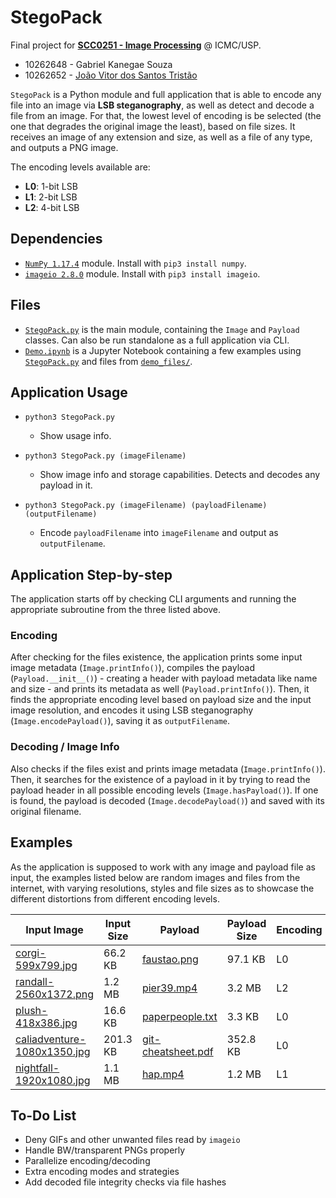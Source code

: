 # StegoPack

Final project for **[SCC0251 - Image Processing](https://uspdigital.usp.br/jupiterweb/jupDisciplina?sgldis=SCC0251)** @ ICMC/USP.

* 10262648 - Gabriel Kanegae Souza
* 10262652 - [João Vitor dos Santos Tristão](http://github.com/jtristao/)

`StegoPack` is a Python module and full application that is able to encode any file into an image via **LSB steganography**, as well as detect and decode a file from an image. For that, the lowest level of encoding is be selected (the one that degrades the original image the least), based on file sizes. It receives an image of any extension and size, as well as a file of any type, and outputs a PNG image.

The encoding levels available are:

* **L0**: 1-bit LSB
* **L1**: 2-bit LSB
* **L2**: 4-bit LSB

## Dependencies

- [`NumPy 1.17.4`](https://numpy.org/) module. Install with `pip3 install numpy`.
- [`imageio 2.8.0`](https://pypi.org/project/imageio/) module. Install with `pip3 install imageio`.

## Files

* [`StegoPack.py`](StegoPack.py) is the main module, containing the `Image` and `Payload` classes. Can also be run standalone as a full application via CLI.
* [`Demo.ipynb`](Demo.ipynb) is a Jupyter Notebook containing a few examples using [`StegoPack.py`](StegoPack.py) and files from [`demo_files/`](demo_files/).

## Application Usage

* `python3 StegoPack.py`
  * Show usage info.

* `python3 StegoPack.py (imageFilename)`
  * Show image info and storage capabilities. Detects and decodes any payload in it.

* `python3 StegoPack.py (imageFilename) (payloadFilename) (outputFilename)`
  * Encode `payloadFilename` into `imageFilename` and output as `outputFilename`.

## Application Step-by-step

The application starts off by checking CLI arguments and running the appropriate subroutine from the three listed above.

### Encoding

After checking for the files existence, the application prints some input image metadata (`Image.printInfo()`), compiles the payload (`Payload.__init__()`) - creating a header with payload metadata like name and size - and prints its metadata as well (`Payload.printInfo()`). Then, it finds the appropriate encoding level based on payload size and the input image resolution, and encodes it using LSB steganography (`Image.encodePayload()`), saving it as `outputFilename`.

### Decoding / Image Info

Also checks if the files exist and prints image metadata (`Image.printInfo()`). Then, it searches for the existence of a payload in it by trying to read the payload header in all possible encoding levels (`Image.hasPayload()`). If one is found, the payload is decoded (`Image.decodePayload()`) and saved with its original filename.

## Examples

As the application is supposed to work with any image and payload file as input, the examples listed below are random images and files from the internet, with varying resolutions, styles and file sizes as to showcase the different distortions from different encoding levels.

Input Image | Input Size | Payload | Payload Size | Encoding | Output Image | Output Size
-|-|-|-|-|-|-|
[corgi-599x799.jpg](demo_files/corgi-599x799.jpg) | 66.2 KB | [faustao.png](demo_files/payloads/faustao.png) | 97.1 KB | L0 | [corgi-L0.png](demo_files/encoded/corgi-L0.png) | 671 KB
[randall-2560x1372.png](demo_files/randall-2560x1372.png) | 1.2 MB | [pier39.mp4](demo_files/payloads/pier39.mp4) | 3.2 MB | L2 | [randall-L2.png](demo_files/encoded/randall-L2.png) | 4.3 MB
[plush-418x386.jpg](demo_files/plush-418x386.jpg) | 16.6 KB | [paperpeople.txt](demo_files/payloads/paperpeople.txt) | 3.3 KB | L0 | [plush-L0.png](demo_files/encoded/plush-L0.png) | 156 KB
[caliadventure-1080x1350.jpg](demo_files/caliadventure-1080x1350.jpg) | 201.3 KB | [git-cheatsheet.pdf](demo_files/payloads/git-cheatsheet.pdf) | 352.8 KB | L0 | [caliadventure-L0.png](demo_files/encoded/caliadventure-L0.png) | 2.1 MB
[nightfall-1920x1080.jpg](demo_files/nightfall-1920x1080.jpg) | 1.1 MB | [hap.mp4](demo_files/payloads/hap.mp4) | 1.2 MB | L1 | [nightfall-L1.png](demo_files/encoded/nightfall-L1.png) | 2.8 MB

## To-Do List

* Deny GIFs and other unwanted files read by `imageio` 
* Handle BW/transparent PNGs properly
* Parallelize encoding/decoding
* Extra encoding modes and strategies
* Add decoded file integrity checks via file hashes